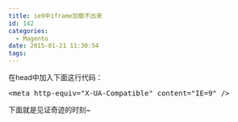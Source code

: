 ```yaml
---
title: ie9中iframe加载不出来
id: 142
categories:
  - Magento
date: 2015-01-21 11:30:54
tags:
---
```


在head中加入下面这行代码：
<pre class="lang:default decode:true ">&lt;meta http-equiv="X-UA-Compatible" content="IE=9" /&gt;</pre>
下面就是见证奇迹的时刻~
